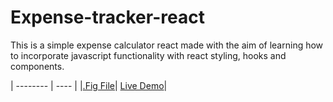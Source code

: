 # Expense-tracker-react

This is a simple expense calculator react made with the aim of learning how to incorporate javascript functionality with react styling, hooks and components.

| -------- | ---- |
|[.Fig File](https://www.dropbox.com/scl/fi/ukbnyxt8zlc2bwwgvbhrx/GymCuisine-Websise-Final-Design.fig?rlkey=d5v0kvndrk17ak81q39ol4bnl&dl=0)| [Live Demo]([https://lucaraso.github.io/GymCuisine/Index.html](https://lucaraso.github.io/Expense-tracker-react/)https://lucaraso.github.io/Expense-tracker-react/)|
